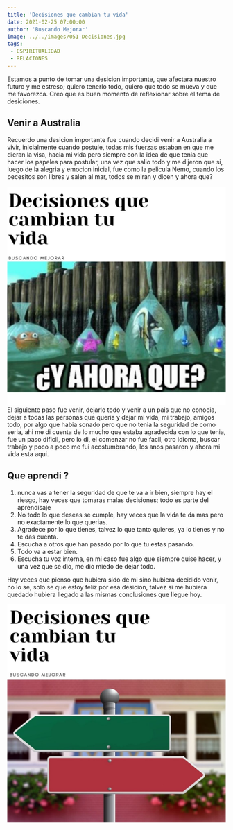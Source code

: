 ```yaml
---
title: 'Decisiones que cambian tu vida'
date: 2021-02-25 07:00:00
author: 'Buscando Mejorar'
image: ../../images/051-Decisiones.jpg
tags:
 - ESPIRITUALIDAD
 - RELACIONES
---
```

Estamos a punto de tomar una desicion importante, que afectara nuestro futuro y me estreso; quiero tenerlo todo, quiero que todo se mueva y que me favorezca. Creo que es buen momento de reflexionar sobre el tema de desiciones.

## Venir a Australia

Recuerdo una desicion importante fue cuando decidi venir a Australia a vivir, inicialmente cuando postule, todas mis fuerzas estaban en que me dieran la visa, hacia mi vida pero siempre con la idea de que tenia que hacer los papeles para postular, una vez que salio todo y me dijeron que si, luego de la alegria y emocion inicial, fue como la pelicula Nemo, cuando los pecesitos son libres y salen al mar, todos se miran y dicen y ahora que?

![](../../images/Inst-051-now-what.jpg)
El siguiente paso fue venir, dejarlo todo y venir a un pais que no conocia, dejar a todas las personas que queria y dejar mi vida, mi trabajo, amigos todo, por algo que habia sonado pero que no tenia la seguridad de como seria, ahi me di cuenta de lo mucho que estaba agradecida con lo que tenia, fue un paso dificil, pero lo di, el comenzar no fue facil, otro idioma, buscar trabajo y poco a poco me fui acostumbrando, los anos pasaron y ahora mi vida esta aqui.

## Que aprendi ?

1. nunca vas a tener la seguridad de que te va a ir bien, siempre hay el riesgo, hay veces que tomaras malas decisiones; todo es parte del aprendisaje
2. No todo lo que deseas se cumple, hay veces que la vida te da mas pero no exactamente lo que querias.
3. Agradece por lo que tienes, talvez lo que tanto quieres, ya lo tienes y no te das cuenta.
4. Escucha a otros que han pasado por lo que tu estas pasando.
5. Todo va a estar bien.
6. Escucha tu voz interna, en mi caso fue algo que siempre quise hacer, y una vez que se dio, me dio miedo de dejar todo.

Hay veces que pienso que hubiera sido de mi sino hubiera decidido venir, no lo se, solo se que estoy feliz por esa desicion, talvez si me hubiera quedado hubiera llegado a las mismas conclusiones que llegue hoy.

![](../../images/Inst-051-Decisiones.jpg)
